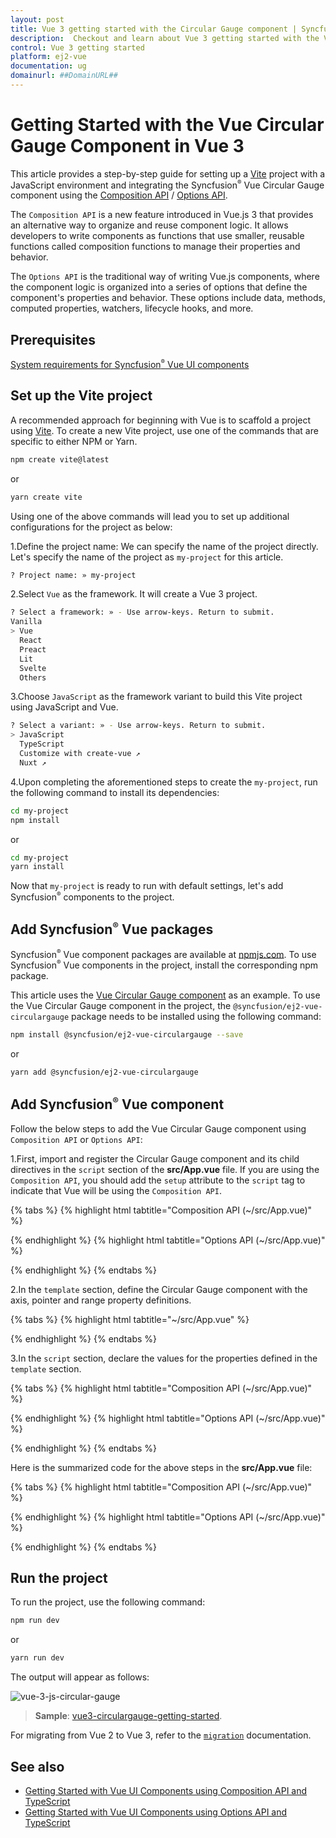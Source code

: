 ```yaml
---
layout: post
title: Vue 3 getting started with the Circular Gauge component | Syncfusion
description:  Checkout and learn about Vue 3 getting started with the Vue Circular Gauge component of Syncfusion Essential JS 2 and more details.
control: Vue 3 getting started 
platform: ej2-vue
documentation: ug
domainurl: ##DomainURL##
---
```


# Getting Started with the Vue Circular Gauge Component in Vue 3

This article provides a step-by-step guide for setting up a [Vite](https://vitejs.dev/) project with a JavaScript environment and integrating the Syncfusion<sup style="font-size:70%">&reg;</sup> Vue Circular Gauge component using the [Composition API](https://vuejs.org/guide/introduction.html#composition-api) / [Options API](https://vuejs.org/guide/introduction.html#options-api).

The `Composition API` is a new feature introduced in Vue.js 3 that provides an alternative way to organize and reuse component logic. It allows developers to write components as functions that use smaller, reusable functions called composition functions to manage their properties and behavior.

The `Options API` is the traditional way of writing Vue.js components, where the component logic is organized into a series of options that define the component's properties and behavior. These options include data, methods, computed properties, watchers, lifecycle hooks, and more.

## Prerequisites

[System requirements for Syncfusion<sup style="font-size:70%">&reg;</sup> Vue UI components](https://ej2.syncfusion.com/vue/documentation/system-requirements/)

## Set up the Vite project

A recommended approach for beginning with Vue is to scaffold a project using [Vite](https://vitejs.dev/). To create a new Vite project, use one of the commands that are specific to either NPM or Yarn.

```bash
npm create vite@latest
```

or

```bash
yarn create vite
```

Using one of the above commands will lead you to set up additional configurations for the project as below:

1.Define the project name: We can specify the name of the project directly. Let's specify the name of the project as `my-project` for this article.

```bash
? Project name: » my-project
```

2.Select `Vue` as the framework. It will create a Vue 3 project.

```bash
? Select a framework: » - Use arrow-keys. Return to submit.
Vanilla
> Vue
  React
  Preact
  Lit
  Svelte
  Others
```

3.Choose `JavaScript` as the framework variant to build this Vite project using JavaScript and Vue.

```bash
? Select a variant: » - Use arrow-keys. Return to submit.
> JavaScript
  TypeScript
  Customize with create-vue ↗
  Nuxt ↗
```

4.Upon completing the aforementioned steps to create the `my-project`, run the following command to install its dependencies:

```bash
cd my-project
npm install
```

or

```bash
cd my-project
yarn install
```

Now that `my-project` is ready to run with default settings, let's add Syncfusion<sup style="font-size:70%">&reg;</sup> components to the project.

## Add Syncfusion<sup style="font-size:70%">&reg;</sup> Vue packages

Syncfusion<sup style="font-size:70%">&reg;</sup> Vue component packages are available at [npmjs.com](https://www.npmjs.com/search?q=ej2-vue). To use Syncfusion<sup style="font-size:70%">&reg;</sup> Vue components in the project, install the corresponding npm package.

This article uses the [Vue Circular Gauge component](https://www.syncfusion.com/vue-components/vue-circular-gauge) as an example. To use the Vue Circular Gauge component in the project, the `@syncfusion/ej2-vue-circulargauge` package needs to be installed using the following command:

```bash
npm install @syncfusion/ej2-vue-circulargauge --save
```

or

```bash
yarn add @syncfusion/ej2-vue-circulargauge
```

## Add Syncfusion<sup style="font-size:70%">&reg;</sup> Vue component

Follow the below steps to add the Vue Circular Gauge component using `Composition API` or `Options API`:

1.First, import and register the Circular Gauge component and its child directives in the `script` section of the **src/App.vue** file. If you are using the `Composition API`, you should add the `setup` attribute to the `script` tag to indicate that Vue will be using the `Composition API`.

{% tabs %}
{% highlight html tabtitle="Composition API (~/src/App.vue)" %}

<script setup>
  import { CircularGaugeComponent as EjsCirculargauge, AxesDirective as EAxes, AxisDirective as EAxis, PointersDirective as EPointers, PointerDirective as EPointer, RangesDirective as ERanges, RangeDirective as ERange } from '@syncfusion/ej2-vue-circulargauge';
</script>

{% endhighlight %}
{% highlight html tabtitle="Options API (~/src/App.vue)" %}

<script>
import { CircularGaugeComponent, AxesDirective, AxisDirective, PointersDirective, PointerDirective, RangesDirective, RangeDirective } from '@syncfusion/ej2-vue-circulargauge';
//Component registration
export default {
  name: "App",
  components: {
    'ejs-circulargauge' : CircularGaugeComponent,
    'e-axes' : AxesDirective,
    'e-axis' : AxisDirective,
    'e-pointers': PointersDirective,
    'e-pointer' : PointerDirective,
    'e-ranges' : RangesDirective,
    'e-range' : RangeDirective
  }
}
</script>

{% endhighlight %}
{% endtabs %}
   
2.In the `template` section, define the Circular Gauge component with the axis, pointer and range property definitions.

{% tabs %}
{% highlight html tabtitle="~/src/App.vue" %}

<template>
  <ejs-circulargauge :title ='title' orientation='Horizontal'>
        <e-axes>
            <e-axis minimum=0 maximum=200>
                <e-pointers>
                    <e-pointer value=140></e-pointer>
                </e-pointers>
                <e-ranges>
                    <e-range start=0 end=80 startWidth=15 endWidth=15></e-range>
                    <e-range start=80 end=120 startWidth=15 endWidth=15></e-range>
                    <e-range start=120 end=140 startWidth=15 endWidth=15></e-range>
                    <e-range start=140 end=200 startWidth=15 endWidth=15></e-range>
                </e-ranges>
            </e-axis>
        </e-axes>
    </ejs-circulargauge>
</template>

{% endhighlight %}
{% endtabs %}

3.In the `script` section, declare the values for the properties defined in the `template` section.

{% tabs %}
{% highlight html tabtitle="Composition API (~/src/App.vue)" %}

<script setup>
    const title = "Circular Gauge";
</script>

{% endhighlight %}
{% highlight html tabtitle="Options API (~/src/App.vue)" %}

<script>
data() {
  return {
    title: 'Circular Gauge'
  };
}
</script>

{% endhighlight %}
{% endtabs %}

Here is the summarized code for the above steps in the **src/App.vue** file:

{% tabs %}
{% highlight html tabtitle="Composition API (~/src/App.vue)" %}

<template>
    <ejs-circulargauge :title ='title' orientation='Horizontal'>
        <e-axes>
            <e-axis minimum=0 maximum=200>
                <e-pointers>
                    <e-pointer value=140></e-pointer>
                </e-pointers>
                <e-ranges>
                    <e-range start=0 end=80 startWidth=15 endWidth=15></e-range>
                    <e-range start=80 end=120 startWidth=15 endWidth=15></e-range>
                    <e-range start=120 end=140 startWidth=15 endWidth=15></e-range>
                    <e-range start=140 end=200 startWidth=15 endWidth=15></e-range>
                </e-ranges>
            </e-axis>
        </e-axes>
    </ejs-circulargauge>
</template>

<script setup>
import { CircularGaugeComponent as EjsCirculargauge, AxesDirective as EAxes, AxisDirective as EAxis, PointersDirective as EPointers, PointerDirective as EPointer, RangesDirective as ERanges, RangeDirective as ERange } from '@syncfusion/ej2-vue-circulargauge';
const title = "Circular Gauge";
</script>

{% endhighlight %}
{% highlight html tabtitle="Options API (~/src/App.vue)" %}

<template>
    <ejs-circulargauge :title ='title' orientation='Horizontal'>
        <e-axes>
            <e-axis minimum=0 maximum=200>
                <e-pointers>
                    <e-pointer value=140></e-pointer>
                </e-pointers>
                <e-ranges>
                    <e-range start=0 end=80 startWidth=15 endWidth=15></e-range>
                    <e-range start=80 end=120 startWidth=15 endWidth=15></e-range>
                    <e-range start=120 end=140 startWidth=15 endWidth=15></e-range>
                    <e-range start=140 end=200 startWidth=15 endWidth=15></e-range>
                </e-ranges>
            </e-axis>
        </e-axes>
    </ejs-circulargauge>
</template>

<script>
  import { CircularGaugeComponent, AxesDirective, AxisDirective, PointersDirective, PointerDirective, RangesDirective, RangeDirective } from '@syncfusion/ej2-vue-circulargauge';
  // Component registration
  export default {
    name: "App",
    // Declaring component and its directives
    components: {
       'ejs-circulargauge' : CircularGaugeComponent,
       'e-axes' : AxesDirective,
       'e-axis' : AxisDirective,
       'e-pointers': PointersDirective,
       'e-pointer' : PointerDirective,
       'e-ranges' : RangesDirective,
       'e-range' : RangeDirective
    },
    // Bound properties declarations
    data() {
      return {
        title: 'Circular Gauge'
      };
    }
  };
</script>

{% endhighlight %}
{% endtabs %}

## Run the project

To run the project, use the following command:

```bash
npm run dev
```

or

```bash
yarn run dev
```

The output will appear as follows:

![vue-3-js-circular-gauge](./images/vue3-cg-demo.png)

> **Sample**: [vue3-circulargauge-getting-started](https://github.com/SyncfusionExamples/vue3-circulargauge-getting-started).

For migrating from Vue 2 to Vue 3, refer to the [`migration`](https://ej2.syncfusion.com/vue/documentation/getting-started/vue3-tutorial/#migration-from-vue-2-to-vue-3) documentation.

## See also

* [Getting Started with Vue UI Components using Composition API and TypeScript](../getting-started/vue-3-ts-composition)
* [Getting Started with Vue UI Components using Options API and TypeScript](../getting-started/vue-3-ts-options)
